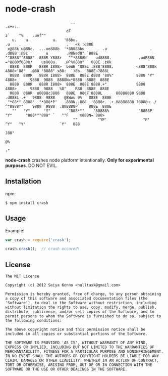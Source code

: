 # node-crash

```
                             ..                                                                 .x+=:.               
                           dF                                                                  z`    ^%    .uef^"    
   u.    u.          u.   '88bu.                                       .u    .                    .   <k :d88E       
 x@88k u@88c.  ...ue888b  '*88888bu        .u                   .    .d88B :@8c        u        .@8Ned8" `888E       
^"8888""8888"  888R Y888r   ^"*8888N    ud8888.            .udR88N  ="8888f8888r    us888u.   .@^%8888"   888E .z8k  
  8888  888R   888R I888>  beWE "888L :888'8888.          <888'888k   4888>'88"  .@88 "8888" x88:  `)8b.  888E~?888L 
  8888  888R   888R I888>  888E  888E d888 '88%"          9888 'Y"    4888> '    9888  9888  8888N=*8888  888E  888E 
  8888  888R   888R I888>  888E  888E 8888.+"             9888        4888>      9888  9888   %8"    R88  888E  888E 
  8888  888R  u8888cJ888   888E  888F 8888L      88888888 9888       .d888L .+   9888  9888    @8Wou 9%   888E  888E 
 "*88*" 8888"  "*888*P"   .888N..888  '8888c. .+ 88888888 ?8888u../  ^"8888*"    9888  9888  .888888P`    888E  888E 
   ""   'Y"      'Y"       `"888*""    "88888%             "8888P'      "Y"      "888*""888" `   ^"F     m888N= 888> 
                              ""         "YP'                "P'                  ^Y"   ^Y'               `Y"   888  
                                                                                                               J88"  
                                                                                                               @%    
                                                                                                             :"     
```

__node-crash__ crashes node platform intentionally. __Only for experimental purposes__. DO NOT EVIL.


## Installation

npm:

    $ npm install crash

## Usage

Example:

```js
var crash = require('crash');

crash.crash();  // crash occured!
```

## License

    The MIT License

    Copyright (c) 2012 Seiya Konno <nulltask@gmail.com>

    Permission is hereby granted, free of charge, to any person obtaining
    a copy of this software and associated documentation files (the
    'Software'), to deal in the Software without restriction, including
    without limitation the rights to use, copy, modify, merge, publish,
    distribute, sublicense, and/or sell copies of the Software, and to
    permit persons to whom the Software is furnished to do so, subject to
    the following conditions:

    The above copyright notice and this permission notice shall be
    included in all copies or substantial portions of the Software.

    THE SOFTWARE IS PROVIDED 'AS IS', WITHOUT WARRANTY OF ANY KIND,
    EXPRESS OR IMPLIED, INCLUDING BUT NOT LIMITED TO THE WARRANTIES OF
    MERCHANTABILITY, FITNESS FOR A PARTICULAR PURPOSE AND NONINFRINGEMENT.
    IN NO EVENT SHALL THE AUTHORS OR COPYRIGHT HOLDERS BE LIABLE FOR ANY
    CLAIM, DAMAGES OR OTHER LIABILITY, WHETHER IN AN ACTION OF CONTRACT,
    TORT OR OTHERWISE, ARISING FROM, OUT OF OR IN CONNECTION WITH THE
    SOFTWARE OR THE USE OR OTHER DEALINGS IN THE SOFTWARE.